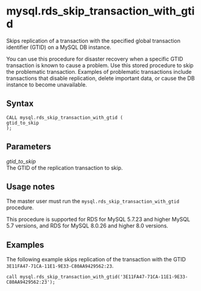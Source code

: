 # mysql\.rds\_skip\_transaction\_with\_gtid<a name="mysql_rds_skip_transaction_with_gtid"></a>

Skips replication of a transaction with the specified global transaction identifier \(GTID\) on a MySQL DB instance\.

You can use this procedure for disaster recovery when a specific GTID transaction is known to cause a problem\. Use this stored procedure to skip the problematic transaction\. Examples of problematic transactions include transactions that disable replication, delete important data, or cause the DB instance to become unavailable\.

## Syntax<a name="mysql_rds_skip_transaction_with_gtid-syntax"></a>

 

```
CALL mysql.rds_skip_transaction_with_gtid (
gtid_to_skip
);
```

## Parameters<a name="mysql_rds_skip_transaction_with_gtid-parameters"></a>

 *gtid\_to\_skip*   
The GTID of the replication transaction to skip\.

## Usage notes<a name="mysql_rds_skip_transaction_with_gtid-usage-notes"></a>

The master user must run the `mysql.rds_skip_transaction_with_gtid` procedure\.

This procedure is supported for RDS for MySQL 5\.7\.23 and higher MySQL 5\.7 versions, and RDS for MySQL 8\.0\.26 and higher 8\.0 versions\.

## Examples<a name="mysql_rds_skip_transaction_with_gtid-examples"></a>

The following example skips replication of the transaction with the GTID `3E11FA47-71CA-11E1-9E33-C80AA9429562:23`\.

```
call mysql.rds_skip_transaction_with_gtid('3E11FA47-71CA-11E1-9E33-C80AA9429562:23');
```